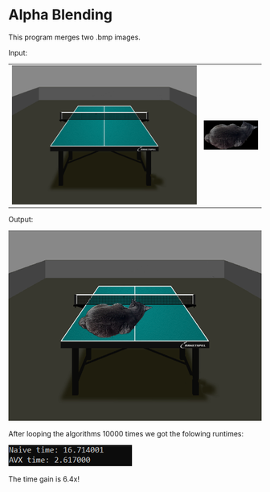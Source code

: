 # Alpha Blending

This program merges two .bmp images.

Input:
<table style="border-style: none">
	<tr>
		<td><img src="Alpha_Blending/Table.bmp" alt="Table" /></td>
		<td><img src="Alpha_Blending/Cat.bmp" alt="Cat" /></td>
	</tr>
<table>

Output:

![Cat on table](./Alpha_Blending/CatOnTable.bmp)

After looping the algorithms 10000 times we got the folowing runtimes:

![Times of algorithms](./Images/Times.png)

The time gain is 6.4x!